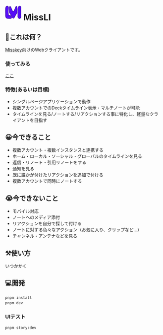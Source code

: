 # ![](./public/missli-logo-small.png) MissLI

## 🤔これは何？

[Misskey](https://join.misskey.page/ja-JP/)向けのWebクライアントです。

### 使ってみる
[ここ](https://uboar.github.io/missli/)

### 特徴(あるいは目標)
- シングルページアプリケーションで動作
- 複数アカウントでのDeckタイムライン表示・マルチノートが可能
- タイムラインを見る/ノートする/リアクションする事に特化し、軽量なクライアントを目指す

## 😀今できること
- 複数アカウント・複数インスタンスと連携する
- ホーム・ローカル・ソーシャル・グローバルのタイムラインを見る
- 返信・リノート・引用リノートをする
- 通知を見る
- 既に誰かが付けたリアクションを追加で付ける
- 複数アカウントで同時にノートする

## 😭今できないこと
- モバイル対応
- ノートへのメディア添付
- リアクションを自分で探して付ける
- ノートに対する色々なアクション（お気に入り、クリップなど…）
- チャンネル・アンテナなどを見る

## ⚒️使い方
いつかかく

## 💻開発

``` sh
pnpm install
pnpm dev
```

### UIテスト
``` sh
pnpm story:dev
```